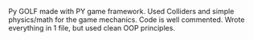 Py GOLF made with PY game framework. Used Colliders and simple physics/math for the game mechanics. Code is well commented. Wrote everything in 1 file, but used clean OOP principles. 
